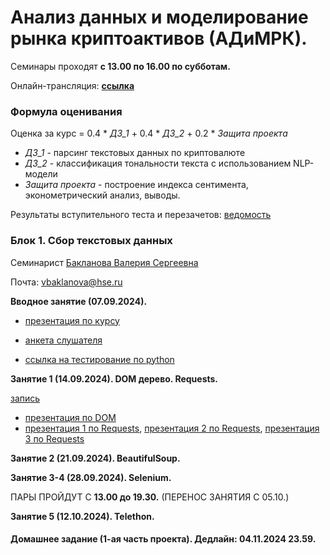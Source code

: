 # Анализ данных и моделирование рынка криптоактивов (АДиМРК).

Семинары проходят __с 13.00 по 16.00 по субботам.__

Онлайн-трансляция: __[ссылка](https://my.mts-link.ru/event/2064294388/672849968)__

### Формула оценивания
Oценка за курс = 0.4 * _ДЗ_1_ + 0.4 * _ДЗ_2_ + 0.2 * _Защита проекта_

* _ДЗ_1_ - парсинг текстовых данных по криптовалюте
* _ДЗ_2_ - классификация тональности текста с использованием NLP-модели
* _Защита проекта_ - построение индекса сентимента, эконометрический анализ, выводы.

Результаты вступительного теста и перезачетов:
[ведомость](https://docs.google.com/spreadsheets/d/1tO1DFO9jWD3aA2TlmVm6v2GLN02-NqEyb9KLnYn7Dak/edit?usp=sharing)

### Блок 1. Cбор текстовых данных

Семинарист [Бакланова Валерия Сергеевна](https://www.hse.ru/org/persons/190875825/) 

Почта: vbaklanova@hse.ru

__Вводное занятие (07.09.2024).__

* [презентация по курсу](https://github.com/Bakibak/cryptoDS/blob/main/Презентации/Intro%20по%20курсу%20АДиМРК.pdf)

* [анкета слушателя](https://forms.gle/VLf7GxGtbME9T5437)

* [ссылка на тестирование по python](https://contest.yandex.ru/contest/45644/enter/)

__Занятие 1 (14.09.2024). DOM дерево. Requests.__

[запись](https://my.mts-link.ru/64661701/2064294388/record-new/672849968/record-file/982384753)


* [презентация по DOM](https://github.com/Bakibak/cryptoDS/blob/main/%D0%9F%D1%80%D0%B5%D0%B7%D0%B5%D0%BD%D1%82%D0%B0%D1%86%D0%B8%D0%B8/1.%20DOM%20%D0%B4%D0%B5%D1%80%D0%B5%D0%B2%D0%BE%20HTML.pdf)
* [презентация 1 по Requests](https://github.com/Bakibak/cryptoDS/blob/main/%D0%9F%D1%80%D0%B5%D0%B7%D0%B5%D0%BD%D1%82%D0%B0%D1%86%D0%B8%D0%B8/2.1.%20Requests.pdf), 
[презентация 2 по Requests](https://github.com/Bakibak/cryptoDS/blob/main/%D0%9F%D1%80%D0%B5%D0%B7%D0%B5%D0%BD%D1%82%D0%B0%D1%86%D0%B8%D0%B8/2.2.%20Requests.pdf),
[презентация 3 по Requests](https://github.com/Bakibak/cryptoDS/blob/main/%D0%9F%D1%80%D0%B5%D0%B7%D0%B5%D0%BD%D1%82%D0%B0%D1%86%D0%B8%D0%B8/2.3.%20Requests.pdf)

__Занятие 2 (21.09.2024). BeautifulSoup.__

__Занятие 3-4 (28.09.2024). Selenium.__

ПАРЫ ПРОЙДУТ С __13.00 до 19.30.__ (ПЕРЕНОС ЗАНЯТИЯ С 05.10.)

__Занятие 5 (12.10.2024). Telethon.__

#### Домашнее задание (1-ая часть проекта). Дедлайн: 04.11.2024 23.59.


